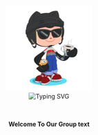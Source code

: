 <div>
    <div align=center>
        <img src="https://raw.githubusercontent.com/AhmedFathyDev/AhmedFathyDev/main/GitHub.png" alt="GitHub Octocat Drinking a Cup of Coffee" height="200">
    </div>
    <div align=center>
        <img src="https://readme-typing-svg.herokuapp.com?font=Fira+Code&size=30&pause=1000&color=135D24&background=FFFFFF&width=435&lines=Welcome+To+%E2%9D%A4%E2%9D%A4;KR+Movie+Request+Group" alt="Typing SVG" alt="Typing SVG" alt="Headline" />
    </div>
    <div align=center>
        <a href=""><img src="" alt="" /></a>
        </a>
    </div>
    <div align=center>
        <br>
        <p>
            <strong>
                Welcome To Our Group text
            </strong>
        </p>
        
